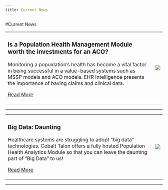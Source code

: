 ```yaml
---
title: Current News
---
```

#Current News
<table>
  <tr>
    <td>
      <h3>Is a Population Health Management Module worth the investments for an ACO?</h3>
      Monitoring a popuxlation’s health has become a vital factor in being successful in a value-based systems such as MSSP models and ACO models. EHR Intelligence presents the importance of having claims and clinical data. 

<a href="/news/is-a-populate-health-module-worth-the-investments-for-an-aco.html">Read More</a>
    </td>
    <td>
      <img src="/news/463078303.jpg" class="news-image" />
    </td>
  </tr>
</table>
<hr />
<table>
  <tr>
    <td>
      <h3>Big Data: Daunting</h3>
      Healthcare systems are struggling to adopt “big data” technologies. Cobalt Talon offers a fully hosted Population Health Analytics Module so that you can leave the daunting part of “Big Data” to us! 

<a href="/news/big-data-daunting.html">Read More</a>
    </td>
    <td>
      <img src="/news/179692973.jpg" class="news-image" />
    </td>
  </tr>
</table>
<hr />
